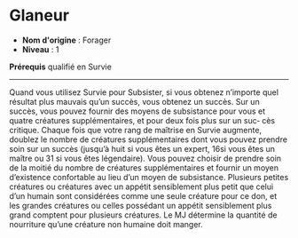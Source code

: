 # Glaneur

 * **Nom d'origine** : Forager
 * **Niveau** : 1


<p><strong>Prérequis</strong> qualifié en Survie</p>
<hr>
<p>Quand vous utilisez Survie pour Subsister, si vous obtenez n’importe
quel résultat plus mauvais qu’un succès, vous obtenez un succès. Sur
un succès, vous pouvez fournir des moyens de subsistance pour vous
et quatre créatures supplémentaires, et pour deux fois plus sur un suc‑
cès critique.
Chaque fois que votre rang de maîtrise en Survie augmente, doublez le nombre de créatures supplémentaires dont vous pouvez prendre soin sur un succès (jusqu’à huit si vous êtes un expert, 16si vous êtes un maître ou 31 si vous êtes légendaire). Vous pouvez choisir de prendre soin de la moitié du nombre de créatures supplémentaires et fournir un moyen d’existence confortable au lieu d’un moyen de subsistance. Plusieurs petites créatures ou créatures avec un appétit sensiblement plus petit que celui d’un humain sont considérées comme une seule créature pour ce don, et les grandes créatures ou celles possédant un appétit sensiblement plus grand comptent pour plusieurs créatures. Le MJ détermine la quantité de nourriture qu’une créature non humaine doit manger.</p>